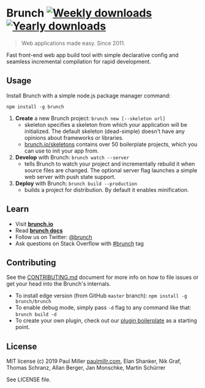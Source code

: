 # Brunch [![Weekly downloads](https://img.shields.io/npm/dw/brunch.svg)](https://www.npmjs.com/package/brunch) [![Yearly downloads](https://img.shields.io/npm/dy/brunch.svg)](https://www.npmjs.com/package/brunch)

> Web applications made easy. Since 2011.

Fast front-end web app build tool with simple declarative config and seamless incremental compilation for rapid development.

## Usage

Install Brunch with a simple node.js package manager command:

    npm install -g brunch

1. **Create** a new Brunch project: `brunch new [--skeleton url]`
    - skeleton specifies a skeleton from which your application will be initialized.
    The default skeleton (dead-simple) doesn't have any opinions about frameworks or libraries.
    - [brunch.io/skeletons](https://brunch.io/skeletons) contains over 50
    boilerplate projects, which you can use to init your app from.
2. **Develop** with Brunch: `brunch watch --server`
    - tells Brunch to watch your project and incrementally rebuild it when source files are changed.
    The optional server flag launches a simple web server with push state support.
3. **Deploy** with Brunch: `brunch build --production`
    - builds a project for distribution. By default it enables minification.

## Learn

- Visit [**brunch.io**](https://brunch.io)
- Read [**brunch docs**](https://brunch.io/docs/getting-started)
- Follow us on Twitter: [@brunch](https://twitter.com/brunch)
- Ask questions on Stack Overflow with [#brunch](https://stackoverflow.com/questions/tagged/brunch) tag

## Contributing

See the [CONTRIBUTING.md](https://github.com/brunch/brunch/blob/master/CONTRIBUTING.md) document for more info on how to file issues or get your head into the Brunch's internals.

- To install edge version (from GitHub `master` branch): `npm install -g brunch/brunch`
- To enable debug mode, simply pass `-d` flag to any command like that: `brunch build -d`
- To create your own plugin, check out our [plugin boilerplate](https://github.com/brunch/brunch-boilerplate-plugin) as a starting point.

## License

MIT license (c) 2019 Paul Miller [paulmillr.com](https://paulmillr.com), Elan Shanker,
Nik Graf, Thomas Schranz, Allan Berger, Jan Monschke, Martin Schürrer

See LICENSE file.
